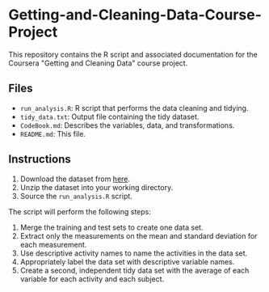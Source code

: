 # Getting-and-Cleaning-Data-Course-Project

This repository contains the R script and associated documentation for the Coursera "Getting and Cleaning Data" course project.

## Files

- `run_analysis.R`: R script that performs the data cleaning and tidying.
- `tidy_data.txt`: Output file containing the tidy dataset.
- `CodeBook.md`: Describes the variables, data, and transformations.
- `README.md`: This file.

## Instructions

1. Download the dataset from [here](https://d396qusza40orc.cloudfront.net/getdata%2Fprojectfiles%2FUCI%20HAR%20Dataset.zip).
2. Unzip the dataset into your working directory.
3. Source the `run_analysis.R` script.

The script will perform the following steps:

1. Merge the training and test sets to create one data set.
2. Extract only the measurements on the mean and standard deviation for each measurement.
3. Use descriptive activity names to name the activities in the data set.
4. Appropriately label the data set with descriptive variable names.
5. Create a second, independent tidy data set with the average of each variable for each activity and each subject.
